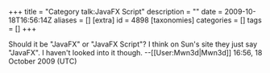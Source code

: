 +++
title = "Category talk:JavaFX Script"
description = ""
date = 2009-10-18T16:56:14Z
aliases = []
[extra]
id = 4898
[taxonomies]
categories = []
tags = []
+++

Should it be "JavaFX" or "JavaFX Script"? I think on Sun's site they just say "JavaFX". I haven't looked into it though. --[[User:Mwn3d|Mwn3d]] 16:56, 18 October 2009 (UTC)
